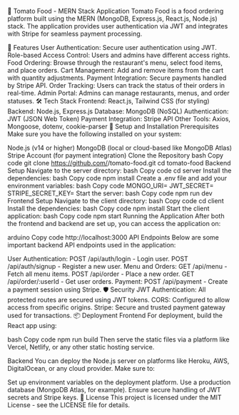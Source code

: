 🍅 Tomato Food - MERN Stack Application
Tomato Food is a food ordering platform built using the MERN (MongoDB, Express.js, React.js, Node.js) stack. The application provides user authentication via JWT and integrates with Stripe for seamless payment processing.

🌟 Features
User Authentication: Secure user authentication using JWT.
Role-based Access Control: Users and admins have different access rights.
Food Ordering: Browse through the restaurant's menu, select food items, and place orders.
Cart Management: Add and remove items from the cart with quantity adjustments.
Payment Integration: Secure payments handled by Stripe API.
Order Tracking: Users can track the status of their orders in real-time.
Admin Portal: Admins can manage restaurants, menus, and order statuses.
🛠️ Tech Stack
Frontend: React.js, Tailwind CSS (for styling)
Backend: Node.js, Express.js
Database: MongoDB (NoSQL)
Authentication: JWT (JSON Web Token)
Payment Integration: Stripe API
Other Tools: Axios, Mongoose, dotenv, cookie-parser
🚀 Setup and Installation
Prerequisites
Make sure you have the following installed on your system:

Node.js (v14 or higher)
MongoDB (local or cloud-based like MongoDB Atlas)
Stripe Account (for payment integration)
Clone the Repository
bash
Copy code
git clone https://github.com/<your-username>/tomato-food.git
cd tomato-food
Backend Setup
Navigate to the server directory:
bash
Copy code
cd server
Install the dependencies:
bash
Copy code
npm install
Create a .env file and add your environment variables:
bash
Copy code
MONGO_URI=<your-mongodb-uri>
JWT_SECRET=<your-jwt-secret>
STRIPE_SECRET_KEY=<your-stripe-secret-key>
Start the server:
bash
Copy code
npm run dev
Frontend Setup
Navigate to the client directory:
bash
Copy code
cd client
Install the dependencies:
bash
Copy code
npm install
Start the client application:
bash
Copy code
npm start
Running the Application
After both the frontend and backend are set up, you can access the application on:

arduino
Copy code
http://localhost:3000
API Endpoints
Below are some important backend API endpoints used in the application:

User Authentication:
POST /api/auth/login - Login user.
POST /api/auth/signup - Register a new user.
Menu and Orders:
GET /api/menu - Fetch all menu items.
POST /api/order - Place a new order.
GET /api/order/:userId - Get user orders.
Payment:
POST /api/payment - Create a payment session using Stripe.
🛡️ Security
JWT Authentication: All protected routes are secured using JWT tokens.
CORS: Configured to allow access from specific origins.
Stripe: Secure and trusted payment gateway used for transactions.
📦 Deployment
Frontend
For deployment, build the React app using:

bash
Copy code
npm run build
Then serve the static files via a platform like Vercel, Netlify, or any other static hosting service.

Backend
You can deploy the Node.js server on platforms like Heroku, AWS, DigitalOcean, or any cloud provider. Make sure to:

Set up environment variables on the deployment platform.
Use a production database (MongoDB Atlas, for example).
Ensure secure handling of JWT secrets and Stripe keys.
📄 License
This project is licensed under the MIT License - see the LICENSE file for details.
